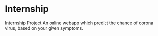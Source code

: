# Internship
Internship Project
An online webapp which predict the chance of corona virus, based on your given symptoms.


